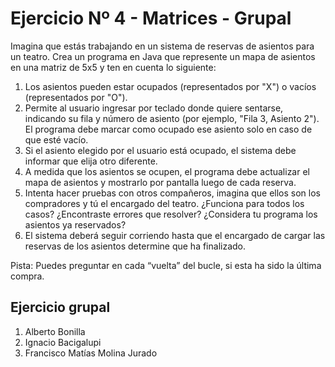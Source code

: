 # Ejercicio Nº 4 - Matrices - Grupal

Imagina que estás trabajando en un sistema de reservas de asientos para un teatro. Crea un programa en Java que represente un mapa de asientos en una matriz de 5x5 y ten en cuenta lo siguiente:

1. Los asientos pueden estar ocupados (representados por "X") o vacíos (representados por "O").
2. Permite al usuario ingresar por teclado donde quiere sentarse, indicando su fila y número de asiento (por ejemplo, "Fila 3, Asiento 2"). El programa debe marcar como ocupado ese asiento solo en caso de que esté vacío.
3. Si el asiento elegido por el usuario está ocupado, el sistema debe informar que elija otro diferente.
4. A medida que los asientos se ocupen, el programa debe actualizar el mapa de asientos y mostrarlo por pantalla luego de cada reserva.
5. Intenta hacer pruebas con otros compañeros, imagina que ellos son los compradores y tú el encargado del teatro. ¿Funciona para todos los casos? ¿Encontraste errores que resolver? ¿Considera tu programa los asientos ya reservados?
6. El sistema deberá seguir corriendo hasta que el encargado de cargar las reservas de los asientos determine que ha finalizado. 

Pista: Puedes preguntar en cada “vuelta” del bucle, si esta ha sido la última compra.

## Ejercicio grupal

1. Alberto Bonilla
2. Ignacio Bacigalupi
3. Francisco Matías Molina Jurado
